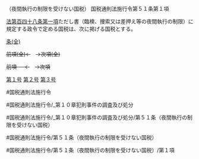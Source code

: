 （夜間執行の制限を受けない国税）
国税通則法施行令第５１条第１項

[法第百四十八条第一項](国税通則法＿＿＿＿＿第１４８条第１項)ただし書（臨検、捜索又は差押え等の夜間執行の制限）に規定する政令で定める国税は、次に掲げる国税とする。

[条(全)](国税通則法施行＿令＿第５１条_.md)

~~前項(全)←~~　~~→次項(全)~~

~~前項 　 ←~~　~~→次項~~

[第１号](国税通則法施行＿令＿第５１条第１項第１号.md)  [第２号](国税通則法施行＿令＿第５１条第１項第２号.md)  [第３号](国税通則法施行＿令＿第５１条第１項第３号.md)  

#国税通則法施行令

#国税通則法施行令/_第１０章犯則事件の調査及び処分

#国税通則法施行令/_第１０章犯則事件の調査及び処分/第５１条（夜間執行の制限を受けない国税）

#国税通則法施行令/第５１条（夜間執行の制限を受けない国税）

#国税通則法施行令/第５１条（夜間執行の制限を受けない国税）/第１項

